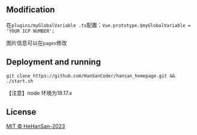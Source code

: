 ## Modification
在`plugins/myGlobalVariable .ts`配置：`Vue.prototype.$myGlobalVariable = 'YOUR ICP NUMBER';`

图片信息可以在`pages`修改

## Deployment and running

`git clone https://github.com/HanSanCoder/hansan_homepage.git && ./start.sh`

【注意】node 环境为18.17.x

## License
[MIT © HeHanSan-2023](/LICENSE)
